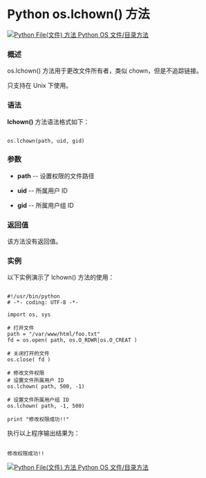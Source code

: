 Python os.lchown() 方法
=====================

 [![Python File(文件) 方法](../images/up.gif)
 Python OS 文件/目录方法](os-file-methods.html)


  ### 概述

 os.lchown() 方法用于更改文件所有者，类似 chown，但是不追踪链接。

 只支持在 Unix 下使用。

 ### 语法

 **lchown()** 方法语法格式如下：


```

os.lchown(path, uid, gid)

```

 ### 参数

  * **path** -- 设置权限的文件路径


 * **uid** -- 所属用户 ID


 * **gid** -- 所属用户组 ID


  ### 返回值

 该方法没有返回值。

 ### 实例

 以下实例演示了 lchown() 方法的使用：


```

#!/usr/bin/python
# -*- coding: UTF-8 -*-

import os, sys

# 打开文件
path = "/var/www/html/foo.txt"
fd = os.open( path, os.O_RDWR|os.O_CREAT )

# 关闭打开的文件
os.close( fd )

# 修改文件权限
# 设置文件所属用户 ID
os.lchown( path, 500, -1)

# 设置文件所属用户组 ID
os.lchown( path, -1, 500)

print "修改权限成功!!"

```

 执行以上程序输出结果为：


```

修改权限成功!!

```

 [![Python File(文件) 方法](../images/up.gif)
 Python OS 文件/目录方法](os-file-methods.html)

